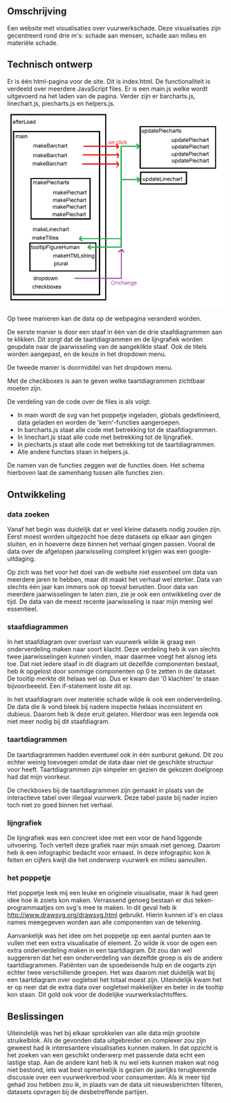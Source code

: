 ## Omschrijving

Een website met visualisaties over vuurwerkschade. Deze visualisaties zijn gecentreerd rond drie m's: schade aan mensen, schade aan milieu en materiële schade.  

## Technisch ontwerp
Er is één html-pagina voor de site. Dit is index.html.
De functionaliteit is verdeeld over meerdere JavaScript files.
Er is een main.js welke wordt uitgevoerd na het laden van de pagina.
Verder zijn er barcharts.js, linechart.js, piecharts.js en helpers.js.

![](docs/imagesProcess/flowFunctions.png)

Op twee manieren kan de data op de webpagina veranderd worden.

De eerste manier is door een staaf in één van de drie staafdiagrammen aan te klikken. Dit zorgt dat de taartdiagrammen en de lijngrafiek worden geupdate naar de jaarwisseling van de aangeklikte staaf. Ook de titels worden aangepast, en de keuze in het dropdown menu.

De tweede manier is doormiddel van het dropdown menu.

Met de checkboxes is aan te geven welke taartdiagrammen zichtbaar moeten zijn.

De verdeling van de code over de files is als volgt:
- In main wordt de svg van het poppetje ingeladen, globals gedefinieerd, data geladen en worden de 'kern'-functies aangeroepen.
- In barcharts.js staat alle code met betrekking tot de staafdiagrammen.
- In linechart.js staat alle code met betrekking tot de lijngrafiek.
- In piecharts.js staat alle code met betrekking tot de taartdiagrammen.
- Alle andere functies staan in helpers.js.

De namen van de functies zeggen wat de functies doen.
Het schema hierboven laat de samenhang tussen alle functies zien.

## Ontwikkeling

### data zoeken
Vanaf het begin was duidelijk dat er veel kleine datasets nodig zouden zijn.
Eerst moest worden uitgezocht hoe deze datasets op elkaar aan gingen sluiten, en in hoeverre deze binnen het verhaal gingen passen.
Vooral de data over de afgelopen jaarwisseling compleet krijgen was een google-uitdaging.

Op zich was het voor het doel van de website niet essentieel om data van meerdere jaren te hebben, maar dit maakt het
verhaal wel sterker. Data van slechts één jaar kan immers ook op toeval berusten. Door data van meerdere jaarwisselingen te laten zien, zie je ook een ontwikkeling over de tijd.
De data van de meest recente jaarwisseling is naar mijn mening wel essentieel.

### staafdiagrammen
In het staafdiagram over overlast van vuurwerk wilde ik graag een onderverdeling maken
naar soort klacht. Deze verdeling heb ik van slechts twee jaarwisselingen kunnen vinden, maar daarmee voegt het alsnog iets toe.
Dat niet iedere staaf in dit diagram uit dezelfde componenten bestaat, heb ik opgelost door sommige
componenten op 0 te zetten in de dataset. De tooltip merkte dit helaas wel op. Dus er kwam dan '0 klachten' te staan
bijvoorbeeeld. Een if-statement loste dit op.

In het staafdiagram over materiële schade wilde ik ook een onderverdeling. De data die ik vond bleek bij nadere inspectie helaas inconsistent en dubieus. Daarom heb ik deze eruit gelaten. Hierdoor was een legenda ook niet meer nodig bij dit staafdiagram.

### taartdiagrammen
De taartdiagrammen hadden eventueel ook in één sunburst gekund. Dit zou echter weinig toevoegen omdat de data daar niet de geschikte
structuur voor heeft. Taartdiagrammen zijn simpeler en gezien de gekozen doelgroep had dat mijn voorkeur.

De checkboxes bij de taartdiagrammen zijn gemaakt in plaats van de interactieve tabel over illegaal vuurwerk.
Deze tabel paste bij nader inzien toch niet zo goed binnen het verhaal.

### lijngrafiek
De lijngrafiek was een concreet idee met een voor de hand liggende uitvoering. Toch vertelt deze grafiek naar mijn smaak niet genoeg. Daarom heb ik een infographic bedacht voor ernaast. In deze infographic kon ik feiten en cijfers kwijt die het onderwerp vuurwerk en milieu aanvullen.

### het poppetje
Het poppetje leek mij een leuke en originele visualisatie, maar ik had geen idee hoe ik zoiets kon maken.
Verrassend genoeg bestaan er dus teken-programmaatjes om svg's mee te maken.
In dit geval heb ik http://www.drawsvg.org/drawsvg.html gebruikt.
Hierin kunnen id's en class names meegegeven worden aan alle componenten van de tekening.

Aanvankelijk was het idee om het poppetje op een aantal punten aan te vullen met een extra visualisatie of element. Zo wilde ik voor de ogen een extra onderverdeling maken in een taartdiagram.
Dit zou dan wel suggereren dat het een onderverdeling van dezelfde groep is als de andere taartdiagrammen.
Patiënten van de spoedeisende hulp en de oogarts zijn echter twee verschillende groepen.
Het was daarom niet duidelijk wat bij een taartdiagram over oogletsel het totaal moest zijn.
Uiteindelijk kwam het er op neer dat de extra data over oogletsel makkelijker en beter in de tooltip kon staan.
Dit gold ook voor de dodelijke vuurwerkslachtoffers.

## Beslissingen
Uiteindelijk was het bij elkaar sprokkelen van alle data mijn grootste struikelblok. Als de gevonden data uitgebreider en complexer zou zijn geweest had ik interesantere visualisaties kunnen maken. In dat opzicht is het zoeken van een geschikt onderwerp met passende data echt een lastige stap. Aan de andere kant heb ik nu wel iets kunnen maken wat nog niet bestond, iets wat best opmerkelijk is gezien de jaarlijks terugkerende discussie over een vuurwerkverbod voor consumenten. Als ik meer tijd gehad zou hebben zou ik, in plaats van de data uit nieuwsberichten filteren, datasets opvragen bij de desbetreffende partijen. 
